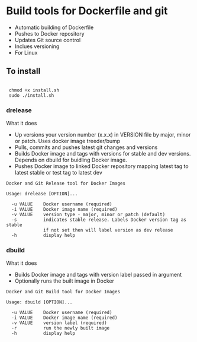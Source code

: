 # Build tools for Dockerfile and git

* Automatic building of Dockerfile
* Pushes to Docker repository
* Updates Git source control
* Inclues versioning
* For Linux

## To install

```

 chmod +x install.sh
 sudo ./install.sh

```
### drelease

What it does
* Up versions your version number (x.x.x) in VERSION file by major, minor or patch. Uses docker image treeder/bump
* Pulls, commits and pushes latest git changes and versions
* Builds Docker image and tags with versions for stable and dev versions. Depends on dbuild for buidling Docker image.
* Pushes Docker image to linked Docker repository mapping latest tag to latest stable or test tag to latest dev

```
Docker and Git Release tool for Docker Images

Usage: drelease [OPTION]...

  -u VALUE    Docker username (required)
  -i VALUE    Docker image name (required)
  -v VALUE    version type - major, minor or patch (default)
  -s          indicates stable release. Labels Docker version tag as stable
              if not set then will label version as dev release
  -h          display help

```

### dbuild

What it does
* Builds Docker image and tags with version label passed in argument
* Optionally runs the built image in Docker

```
Docker and Git Build tool for Docker Images

Usage: dbuild [OPTION]...

  -u VALUE    Docker username (required)
  -i VALUE    Docker image name (required)
  -v VALUE    version label (required)
  -r          run the newly built image
  -h          display help


```
